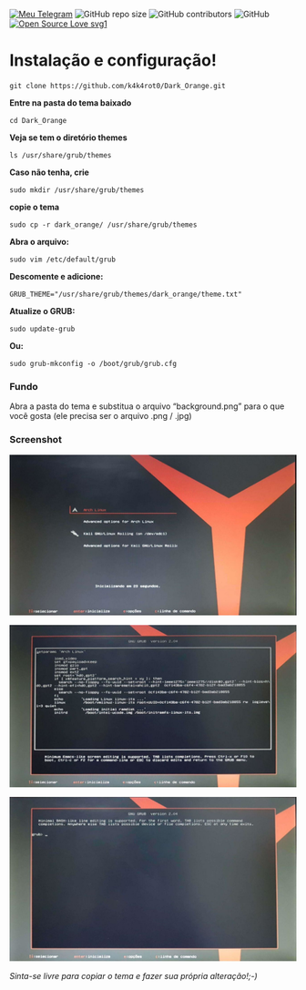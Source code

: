 [![Meu Telegram](https://img.shields.io/badge/Meu-Telegram-red)](https://t.me/k4k4rot0)
![GitHub repo size](https://img.shields.io/github/repo-size/k4k4rot0/Dark_Orange?label=Tamanho)
![GitHub contributors](https://img.shields.io/github/contributors/k4k4rot0/Dark_Orange)
![GitHub](https://img.shields.io/github/license/k4k4rot0/Dark_Orange?label=Licen%C3%A7a)
[![Open Source Love svg1](https://badges.frapsoft.com/os/v1/open-source.svg?v=103)](https://github.com/ellerbrock/open-source-badges/)

# Instalação e configuração! 

```
git clone https://github.com/k4k4rot0/Dark_Orange.git
```

**Entre na pasta do tema baixado**

```
cd Dark_Orange
```

**Veja se tem o diretório themes** 

```
ls /usr/share/grub/themes
```

**Caso não tenha, crie**

```
sudo mkdir /usr/share/grub/themes
```

**copie o tema**

```
sudo cp -r dark_orange/ /usr/share/grub/themes
```

**Abra o arquivo:** 

```
sudo vim /etc/default/grub 
```

**Descomente e adicione:** 

```
GRUB_THEME="/usr/share/grub/themes/dark_orange/theme.txt"
```

**Atualize o GRUB:** 

```
sudo update-grub
```

**Ou:** 

```
sudo grub-mkconfig -o /boot/grub/grub.cfg
```

### Fundo 

Abra a pasta do tema e substitua o arquivo “background.png” para o que você gosta (ele precisa ser o arquivo .png / .jpg) 


### Screenshot 

![screenshot](/imagens/logo-03.jpg)

![screenshot](/imagens/logo-01.jpg)

![screenshot](/imagens/logo-02.jpg)


_Sinta-se livre para copiar o tema e fazer sua própria alteração!;-)_

